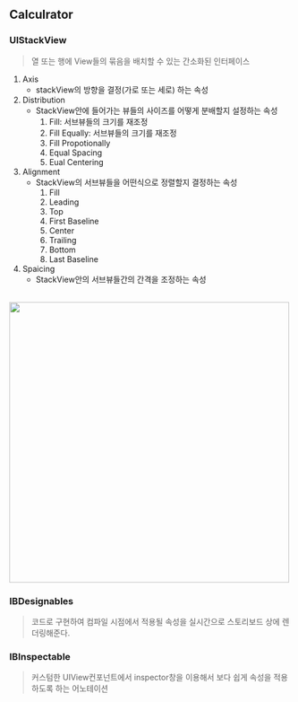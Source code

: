 ## Calculrator

### UIStackView
> 열 또는 행에 View들의 묶음을 배치할 수 있는 간소화된 인터페이스

1. Axis
	- stackView의 방향을 결정(가로 또는 세로) 하는 속성
2. Distribution
	- StackView안에 들어가는 뷰들의 사이즈를 어떻게 분배할지 설정하는 속성
		1. Fill: 서브뷰들의 크기를 재조정
		2. Fill Equally: 서브뷰들의 크기를 재조정
		3. Fill Propotionally
		4. Equal Spacing
		5. Eual Centering
3. Alignment
	- StackView의 서브뷰들을 어떤식으로 정렬할지 결정하는 속성
		1. Fill
		2. Leading
		3. Top
		4. First Baseline
		5. Center
		6. Trailing
		7. Bottom
		8. Last Baseline
4. Spaicing
	- StackView안의 서브뷰들간의 간격을 조정하는 속성

<br />
<image src="https://user-images.githubusercontent.com/16550019/195497551-b0ebee43-1231-47d3-b8c4-199e16f92192.png" width="500" />
<br />

### IBDesignables
>코드로 구현하여 컴파일 시점에서 적용될 속성을 실시간으로 스토리보드 상에 렌더링해준다.


### IBInspectable
>커스텀한 UIView컨포넌트에서 inspector창을 이용해서 보다 쉽게 속성을 적용하도록 하는 어노테이션

